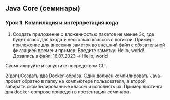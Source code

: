 ## Java Core (семинары)
### Урок 1. Компиляция и интерпретация кода

1. Создать приложение с вложенностью пакетов не менее 3х, где будет класс для входа и несколько классов с логикой. Пример: приложение для внесения заметок во внешний файл с обязательной фиксацией времени
   пример:
   Введите заметку: Hello, world!
   Дозапись в файл: 16.07.2023 -> Hello, world

Скомпилируйте и запустите посредством CLI.

2(доп).Создать два Docker-образа. Один должен компилировать Java-проект обратно в папку на компьютере пользователя, а второй забирать скомпилированные классы и исполнять их. Пример листинга для docker-compose приведен в презентации семинара